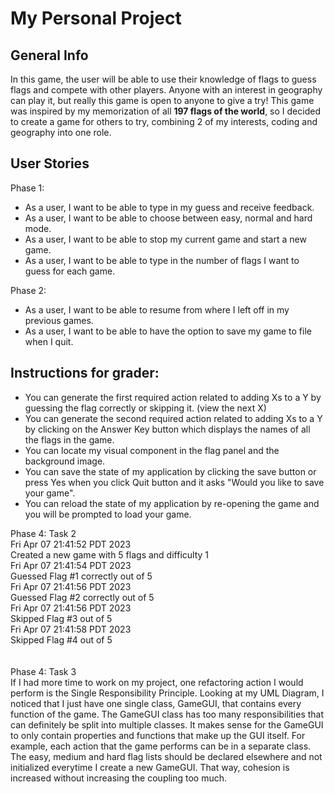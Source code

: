 # My Personal Project

## General Info

In this game, the user will be able to use their knowledge of flags to guess flags and compete with other players. Anyone with an interest in geography can play
it, but really this game is open to anyone to give a try! This game was inspired by my memorization of all __197 flags of the world__, so I decided to create a game for others to try, combining 2 of my interests, coding and geography into one role.


## User Stories

Phase 1: 
* As a user, I want to be able to type in my guess and receive feedback.
* As a user, I want to be able to choose between easy, normal and hard mode. 
* As a user, I want to be able to stop my current game and start a new game. 
* As a user, I want to be able to type in the number of flags I want to guess for each game.  


 Phase 2:
* As a user, I want to be able to resume from where I left off in my previous games. 
* As a user, I want to be able to have the option to save my game to file when I quit.

## Instructions for grader: 
- You can generate the first required action related to adding Xs to a Y by guessing the flag correctly or skipping it. (view the next X)
- You can generate the second required action related to adding Xs to a Y by clicking on the Answer Key button which displays the names of all the flags in the game. 
- You can locate my visual component in the flag panel and the background image. 
- You can save the state of my application by clicking the save button or press Yes when you click Quit button and it asks "Would you like to save your game". 
- You can reload the state of my application by re-opening the game and you will be prompted to load your game. 

Phase 4: Task 2<br />
Fri Apr 07 21:41:52 PDT 2023<br />
Created a new game with 5 flags and difficulty 1<br />
Fri Apr 07 21:41:54 PDT 2023<br />
Guessed Flag #1 correctly out of 5<br />
Fri Apr 07 21:41:56 PDT 2023<br />
Guessed Flag #2 correctly out of 5<br />
Fri Apr 07 21:41:56 PDT 2023<br />
Skipped Flag #3 out of 5<br />
Fri Apr 07 21:41:58 PDT 2023<br />
Skipped Flag #4 out of 5<br />
<br /><br />
Phase 4: Task 3<br />
If I had more time to work on my project, one refactoring action I would perform is the Single Responsibility Principle. Looking at my UML Diagram, I noticed that I just have one single class, GameGUI, that contains every function of the game. The GameGUI class has too many responsibilities that can definitely be split into multiple classes. It makes sense for the GameGUI to only contain properties and functions that make up the GUI itself. For example, each action that the game performs can be in a separate class. The easy, medium and hard flag lists should be declared elsewhere and not initialized everytime I create a new GameGUI. That way, cohesion is increased without increasing the coupling too much. 
